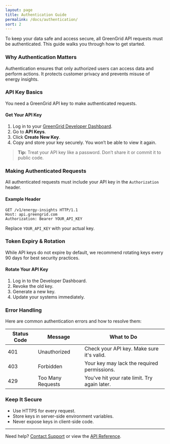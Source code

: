 ```yaml
---
layout: page
title: Authentication Guide
permalink: /docs/authentication/
sort: 2
---
```

To keep your data safe and access secure, all GreenGrid API requests must be authenticated. This guide walks you through how to get started.

### Why Authentication Matters

Authentication ensures that only authorized users can access data and perform actions. It protects customer privacy and prevents misuse of energy insights.

### API Key Basics

You need a GreenGrid API key to make authenticated requests.

#### Get Your API Key

1. Log in to your [GreenGrid Developer Dashboard](https://developers.greengrid.com).
2. Go to **API Keys**.
3. Click **Create New Key**.
4. Copy and store your key securely. You won’t be able to view it again.

> **Tip:** Treat your API key like a password. Don’t share it or commit it to public code.

### Making Authenticated Requests

All authenticated requests must include your API key in the `Authorization` header.

#### Example Header

```
GET /v1/energy-insights HTTP/1.1
Host: api.greengrid.com
Authorization: Bearer YOUR_API_KEY
```

Replace `YOUR_API_KEY` with your actual key.

### Token Expiry & Rotation

While API keys do not expire by default, we recommend rotating keys every 90 days for best security practices.

#### Rotate Your API Key

1. Log in to the Developer Dashboard.
2. Revoke the old key.
3. Generate a new key.
4. Update your systems immediately.

### Error Handling

Here are common authentication errors and how to resolve them:

| Status Code | Message              | What to Do                                      |
|-------------|----------------------|--------------------------------------------------|
| 401         | Unauthorized          | Check your API key. Make sure it's valid.        |
| 403         | Forbidden             | Your key may lack the required permissions.      |
| 429         | Too Many Requests     | You've hit your rate limit. Try again later.     |

### Keep It Secure

- Use HTTPS for every request.
- Store keys in server-side environment variables.
- Never expose keys in client-side code.

---

Need help? [Contact Support](https://support.greengrid.com) or view the [API Reference](https://developers.greengrid.com/docs/api-reference).
